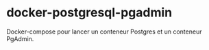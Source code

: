 # docker-postgresql-pgadmin

Docker-compose pour lancer un conteneur Postgres et un conteneur PgAdmin.